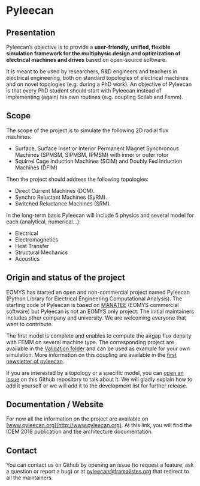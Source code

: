 # Pyleecan
## Presentation
Pyleecan’s objective is to provide a **user-friendly, unified, flexible simulation framework for the multiphysic design and optimization of electrical machines and drives** based on open-source software.

It is meant to be used by researchers, R&D engineers and teachers in electrical engineering, both on standard topologies of electrical machines and on novel topologies (e.g. during a PhD work). An objective of Pyleecan is that every PhD student should start with Pyleecan instead of implementing (again) his own routines (e.g. coupling Scilab and Femm).

## Scope
The scope of the project is to simulate the following 2D radial flux machines:
* Surface, Surface Inset or Interior Permanent Magnet Synchronous Machines (SPMSM, SIPMSM, IPMSM) with inner or outer rotor
* Squirrel Cage Induction Machines (SCIM) and Doubly Fed Induction Machines (DFIM)

Then the project should address the following topologies:
* Direct Current Machines (DCM).
* Synchro Reluctant Machines (SyRM).
* Switched Reluctance Machines (SRM).

In the long-term basis Pyleecan will include 5 physics and several model for each (analytical, numerical...):
* Electrical
* Electromagnetics
* Heat Transfer
* Structural Mechanics
* Acoustics

## Origin and status of the project
EOMYS has started an open and non-commercial project named Pyleecan (Python Library for Electrical Engineering Computational Analysis). The starting code of Pyleecan is based on [MANATEE](https://eomys.com/produits/manatee/article/logiciel-manatee) (EOMYS commercial software) but Pyleecan is not an EOMYS only project: The initial maintainers includes other company and university. We are welcoming everyone that want to contribute.

The first model is complete and enables to compute the airgap flux density with FEMM on several machine type. The corresponding project are available in the [Validation folder](https://github.com/Eomys/pyleecan/tree/master/Tests/Validation) and can be used as example for your own simulation. More information on this coupling are available in the [first newsletter of pyleecan](https://mailchi.mp/51e852c72abd/pyleecan-news-website-and-first-simulations-coupling-with-femm?e=[UNIQID]). 

If you are interested by a topology or a specific model, you can [open an issue](https://github.com/Eomys/pyleecan/issues) on this Github repository to talk about it. We will gladly explain how to add it yourself or we will add it to the development list for further release.

## Documentation / Website
For now all the information on the project are available on [www.pyleecan.org](http://www.pyleecan.org). At this link, you will find the ICEM 2018 publication and the architecture documentation.

## Contact
You can contact us on Github by opening an issue (to request a feature, ask a question or report a bug) or at pyleecan@framalistes.org that redirect to all the maintainers.
